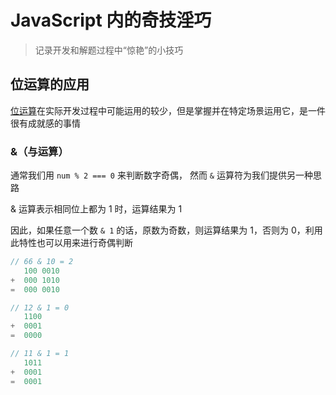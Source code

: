 # JavaScript 内的奇技淫巧

> 记录开发和解题过程中“惊艳”的小技巧



## 位运算的应用

[位运算](https://developer.mozilla.org/zh-CN/docs/Web/JavaScript/Reference/Operators/Bitwise_Operators)在实际开发过程中可能运用的较少，但是掌握并在特定场景运用它，是一件很有成就感的事情

### &（与运算）

通常我们用 `num % 2 === 0` 来判断数字奇偶， 然而 `&` 运算符为我们提供另一种思路

& 运算表示相同位上都为 1 时，运算结果为 1

因此，如果任意一个数 `& 1` 的话，原数为奇数，则运算结果为 1，否则为 0，利用此特性也可以用来进行奇偶判断

```javascript
// 66 & 10 = 2
   100 0010 
+  000 1010
=  000 0010

// 12 & 1 = 0
   1100
+  0001
=  0000

// 11 & 1 = 1
   1011
+  0001
=  0001
```